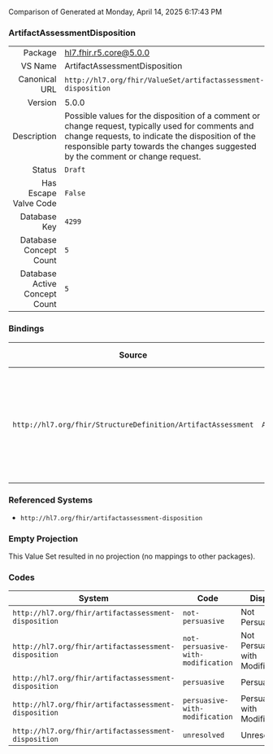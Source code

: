 Comparison of 
Generated at Monday, April 14, 2025 6:17:43 PM

### ArtifactAssessmentDisposition

|      |     |
| ---: | --- |
| Package | hl7.fhir.r5.core@5.0.0 |
| VS Name | ArtifactAssessmentDisposition |
| Canonical URL | `http://hl7.org/fhir/ValueSet/artifactassessment-disposition` |
| Version | 5.0.0 |
| Description | Possible values for the disposition of a comment or change request, typically used for comments and change requests, to indicate the disposition of the responsible party towards the changes suggested by the comment or change request. |
| Status | `Draft` |
| Has Escape Valve Code | `False` |
| Database Key | `4299` |
| Database Concept Count | `5` |
| Database Active Concept Count | `5` |
### Bindings

| Source | Element | Binding | Strength | Element Short |
| ------ | ------- | ------- | -------- | ------------- |
| `http://hl7.org/fhir/StructureDefinition/ArtifactAssessment` | `ArtifactAssessment.disposition` | `http://hl7.org/fhir/ValueSet/artifactassessment-disposition\|5.0.0` | `Required` | unresolved \| not-persuasive \| persuasive \| persuasive-with-modification \| not-persuasive-with-modification |

### Referenced Systems

* `http://hl7.org/fhir/artifactassessment-disposition`
### Empty Projection

This Value Set resulted in no projection (no mappings to other packages).

### Codes

| System | Code | Display |
| ------ | ---- | ------- |
| `http://hl7.org/fhir/artifactassessment-disposition` | `not-persuasive` | Not Persuasive |
| `http://hl7.org/fhir/artifactassessment-disposition` | `not-persuasive-with-modification` | Not Persuasive with Modification |
| `http://hl7.org/fhir/artifactassessment-disposition` | `persuasive` | Persuasive |
| `http://hl7.org/fhir/artifactassessment-disposition` | `persuasive-with-modification` | Persuasive with Modification |
| `http://hl7.org/fhir/artifactassessment-disposition` | `unresolved` | Unresolved |
